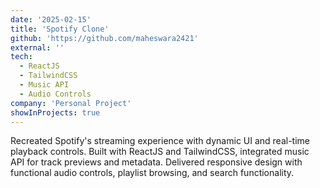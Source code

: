 ```yaml
---
date: '2025-02-15'
title: 'Spotify Clone'
github: 'https://github.com/maheswara2421'
external: ''
tech:
  - ReactJS
  - TailwindCSS
  - Music API
  - Audio Controls
company: 'Personal Project'
showInProjects: true
---
```


Recreated Spotify's streaming experience with dynamic UI and real-time playback controls. Built with ReactJS and TailwindCSS, integrated music API for track previews and metadata. Delivered responsive design with functional audio controls, playlist browsing, and search functionality.
